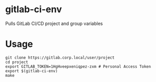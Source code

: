 # gitlab-ci-env
Pulls GitLab CI/CD project and group variables

# Usage
```
git clone https://gitlab.corp.local/user/project
cd project
export GITLAB_TOKEN=1HgHveepxeniqpez-zxm # Personal Access Token
export $(gitlab-ci-env)
make
```

